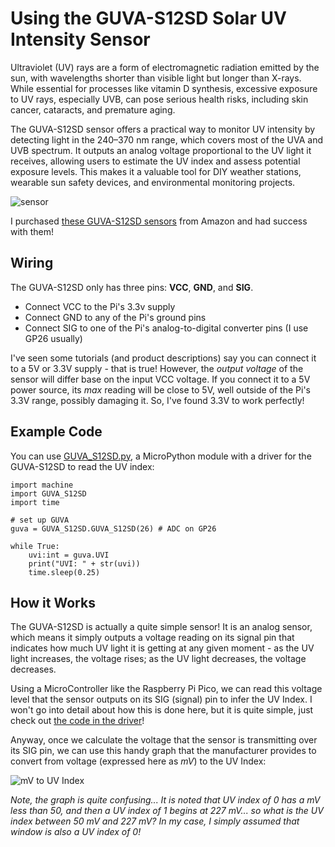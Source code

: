 # Using the GUVA-S12SD Solar UV Intensity Sensor
Ultraviolet (UV) rays are a form of electromagnetic radiation emitted by the sun, with wavelengths shorter than visible light but longer than X-rays. While essential for processes like vitamin D synthesis, excessive exposure to UV rays, especially UVB, can pose serious health risks, including skin cancer, cataracts, and premature aging. 

The GUVA-S12SD sensor offers a practical way to monitor UV intensity by detecting light in the 240–370 nm range, which covers most of the UVA and UVB spectrum. It outputs an analog voltage proportional to the UV light it receives, allowing users to estimate the UV index and assess potential exposure levels. This makes it a valuable tool for DIY weather stations, wearable sun safety devices, and environmental monitoring projects.

![sensor](https://i.imgur.com/b4UwUjA.jpeg)

I purchased [these GUVA-S12SD sensors](https://a.co/d/jarZjR8) from Amazon and had success with them!

## Wiring
The GUVA-S12SD only has three pins: **VCC**, **GND**, and **SIG**. 
- Connect VCC to the Pi's 3.3v supply
- Connect GND to any of the Pi's ground pins
- Connect SIG to one of the Pi's analog-to-digital converter pins (I use GP26 usually)

I've seen some tutorials (and product descriptions) say you can connect it to a 5V or 3.3V supply - that is true! However, the *output voltage* of the sensor will differ base on the input VCC voltage. If you connect it to a 5V power source, its *max* reading will be close to 5V, well outside of the Pi's 3.3V range, possibly damaging it. So, I've found 3.3V to work perfectly!

## Example Code
You can use [GUVA_S12SD.py](./GUVA_S12SD.py), a MicroPython module with a driver for the GUVA-S12SD to read the UV index:

```
import machine
import GUVA_S12SD
import time

# set up GUVA
guva = GUVA_S12SD.GUVA_S12SD(26) # ADC on GP26

while True:
    uvi:int = guva.UVI
    print("UVI: " + str(uvi))
    time.sleep(0.25)
```

## How it Works
The GUVA-S12SD is actually a quite simple sensor! It is an analog sensor, which means it simply outputs a voltage reading on its signal pin that indicates how much UV light it is getting at any given moment - as the UV light increases, the voltage rises; as the UV light decreases, the voltage decreases.

Using a MicroController like the Raspberry Pi Pico, we can read this voltage level that the sensor outputs on its SIG (signal) pin to infer the UV Index. I won't go into detail about how this is done here, but it is quite simple, just check out [the code in the driver](./GUVA_S12SD.py)!

Anyway, once we calculate the voltage that the sensor is transmitting over its SIG pin, we can use this handy graph that the manufacturer provides to convert from voltage (expressed here as *mV*) to the UV Index:

![mV to UV Index](https://i.imgur.com/qtNq3Wm.png)

*Note, the graph is quite confusing... It is noted that UV index of 0 has a mV less than 50, and then a UV index of 1 begins at 227 mV... so what is the UV index between 50 mV and 227 mV? In my case, I simply assumed that window is also a UV index of 0!*